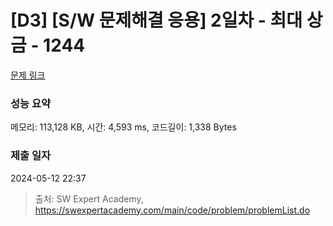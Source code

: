 # [D3] [S/W 문제해결 응용] 2일차 - 최대 상금 - 1244 

[문제 링크](https://swexpertacademy.com/main/code/problem/problemDetail.do?contestProbId=AV15Khn6AN0CFAYD) 

### 성능 요약

메모리: 113,128 KB, 시간: 4,593 ms, 코드길이: 1,338 Bytes

### 제출 일자

2024-05-12 22:37



> 출처: SW Expert Academy, https://swexpertacademy.com/main/code/problem/problemList.do